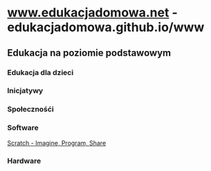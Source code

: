 # www.edukacjadomowa.net - edukacjadomowa.github.io/www

## Edukacja na poziomie podstawowym



### Edukacja dla dzieci




### Inicjatywy



### Społecznośći 


### Software

[Scratch - Imagine, Program, Share](https://scratch.mit.edu/)



### Hardware
